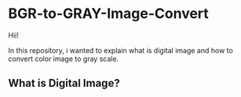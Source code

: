 # BGR-to-GRAY-Image-Convert
Hii!

In this repository, i wanted to explain what is digital image and how to convert color image to gray scale.

## What is Digital Image?



